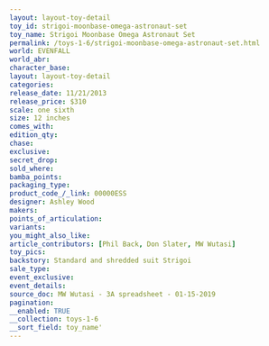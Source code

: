 ```yaml
---
layout: layout-toy-detail 
toy_id: strigoi-moonbase-omega-astronaut-set
toy_name: Strigoi Moonbase Omega Astronaut Set
permalink: /toys-1-6/strigoi-moonbase-omega-astronaut-set.html
world: EVENFALL
world_abr: 
character_base: 
layout: layout-toy-detail
categories: 
release_date: 11/21/2013
release_price: $310 
scale: one sixth
size: 12 inches
comes_with: 
edition_qty: 
chase: 
exclusive: 
secret_drop: 
sold_where: 
bamba_points: 
packaging_type: 
product_code_/_link: 00000ESS
designer: Ashley Wood
makers: 
points_of_articulation: 
variants: 
you_might_also_like: 
article_contributors: [Phil Back, Don Slater, MW Wutasi]
toy_pics: 
backstory: Standard and shredded suit Strigoi
sale_type: 
event_exclusive: 
event_details: 
source_doc: MW Wutasi - 3A spreadsheet - 01-15-2019
pagination: 
__enabled: TRUE
__collection: toys-1-6
__sort_field: toy_name'
---
```

